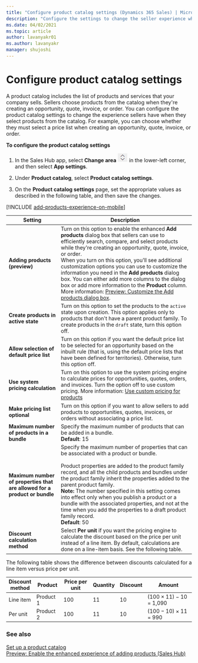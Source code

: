 ```yaml
---
title: "Configure product catalog settings (Dynamics 365 Sales) | MicrosoftDocs"
description: "Configure the settings to change the seller experience while selecting products from the catalog."
ms.date: 04/02/2021
ms.topic: article
author: lavanyakr01
ms.author: lavanyakr
manager: shujoshi
---
```

# Configure product catalog settings

A product catalog includes the list of products and services that your company sells. Sellers choose products from the catalog when they're creating an opportunity, quote, invoice, or order. You can configure the product catalog settings to change the experience sellers have when they select products from the catalog. For example, you can choose whether they must select a price list when creating an opportunity, quote, invoice, or order.

**To configure the product catalog settings**

1. In the Sales Hub app, select **Change area** ![Icon to change the work area](media/change-area-icon.png "Icon to change the work area") in the lower-left corner, and then select **App settings**.

2. Under **Product catalog**, select **Product catalog settings**.

3. On the **Product catalog settings** page, set the appropriate values as described in the following table, and then save the changes.

[!INCLUDE [add-products-experience-on-mobile](../includes/add-products-experience-on-mobile.md)]

| **Setting** | **Description** |
|-------------------------|-------------------------|
| **Adding products (preview)** | Turn on this option to enable the enhanced **Add products** dialog box that sellers can use to efficiently search, compare, and select products while they're creating an opportunity, quote, invoice, or order. </br> When you turn on this option, you'll see additional customization options you can use to customize the information you need in the **Add products** dialog box. You can either add more columns to the dialog box or add more information to the **Product** column. More information: [Preview: Customize the Add products dialog box](customize-add-products-dialog-box.md). |
| **Create products in active state** | Turn on this option to set the products to the `active` state upon creation. This option applies only to products that don't have a parent product family. To create products in the `draft` state, turn this option off. |
| **Allow selection of default price list** | Turn on this option if you want the default price list to be selected for an opportunity based on the inbuilt rule (that is, using the default price lists that have been defined for territories). Otherwise, turn this option off. |
| **Use system pricing calculation** | Turn on this option to use the system pricing engine to calculate prices for opportunities, quotes, orders, and invoices. Turn the option off to use custom pricing. More information: [Use custom pricing for products](../customerengagement/on-premises/developer/use-custom-pricing-products.md)  |
| **Make pricing list optional** | Turn on this option if you want to allow sellers to add products to opportunities, quotes, invoices, or orders without associating a price list. |
| **Maximum number of products in a bundle** | Specify the maximum number of products that can be added in a bundle.</br>**Default**: 15 |
| **Maximum number of properties that are allowed for a product or bundle** | Specify the maximum number of properties that can be associated with a product or bundle.<br /></br>Product properties are added to the product family record, and all the child products and bundles under the product family inherit the properties added to the parent product family.</br>**Note:** The number specified in this setting comes into effect only when you publish a product or a bundle with the associated properties, and not at the time when you add the properties to a draft product family record.</br>**Default**: 50 | 
| **Discount calculation method** | Select **Per unit** if you want the pricing engine to calculate the discount based on the price per unit instead of a line item. By default, calculations are done on a line-item basis. See the following table. |

The following table shows the difference between discounts calculated for a line item versus price per unit.

|Discount<br>method|Product|Price per unit|Quantity|Discount|Amount|  
|---------------------|-------------|--------------------|--------------|--------------|------------|  
|Line item|Product 1|100|11|10|(100 &times; 11) &minus; 10 = 1,090|  
|Per unit|Product 2|100|11|10|(100 &minus; 10) &times; 11 = 990| 

### See also

[Set up a product catalog](set-up-product-catalog-walkthrough.md)  
[Preview: Enable the enhanced experience of adding products (Sales Hub)](enable-enhanced-add-product-experience.md)  


